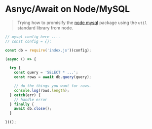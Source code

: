 # Asnyc/Await on Node/MySQL

> Trying how to promisify the [node mysql](https://github.com/mysqljs/mysql) package using the `util` standard library from node.

```js
// mysql config here ....
// const config = {};

const db = require('index.js')(config);

(async () => {

  try {
    const query = 'SELECT * ...';
    const rows = await db.query(query);

    // do the things you want for rows.
    console.log(rows.length);
  } catch(err) {
    // handle error
  } finally {
    await db.close();
  }

})();
```

